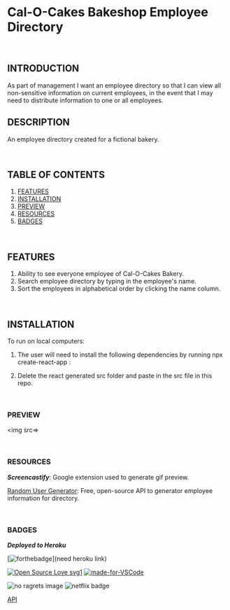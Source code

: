 # Cal-O-Cakes Bakeshop Employee Directory

<br>

## INTRODUCTION

As part of management I want an employee directory so that I can view all non-sensitive information on current employees, in the event that I may need to distribute information to one or all employees.
<br>

## DESCRIPTION

An employee directory created for a fictional bakery.


<br>

## TABLE OF CONTENTS


1. [FEATURES](#features)
2. [INSTALLATION](#installation)
3. [PREVIEW](#preview)
4. [RESOURCES](#resources)
5. [BADGES](#badges)

<br>

## FEATURES

1. Ability to see everyone employee of Cal-O-Cakes Bakery.
2. Search employee directory by typing in the employee's name.
3. Sort the employees in alphabetical order by clicking the name column.


<br>

## INSTALLATION

To run on local computers:

1. The user will need to install the following dependencies by running npx create-react-app <filename>:

2. Delete the react generated src folder and paste in the src file in this repo.

<br>

### PREVIEW


<img src=>

<br>

### RESOURCES

***Screencastify***: Google extension used to generate gif preview.

[Random User Generator](https://randomuser.me/): Free, open-source API to generator employee information for directory.

<br>

### BADGES


***Deployed to Heroku***

[![forthebadge](https://forthebadge.com/images/badges/check-it-out.svg)](need heroku link)


[![Open Source Love svg1](https://badges.frapsoft.com/os/v1/open-source.svg?v=103)](https://github.com/lturner19/CalOCakes_Employee_Directory)
[![made-for-VSCode](https://img.shields.io/badge/Made%20for-VSCode-1f425f.svg)](https://code.visualstudio.com/)

![no ragrets image](https://img.shields.io/badge/Made%20with%20-No%20Ragrets-red)
![netflix badge](https://img.shields.io/badge/Powered%20By%3A-Netflix-lightgrey)


  [API](https://randomuser.me/api/?results=200&nat=us)
